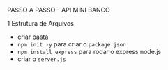 PASSO A PASSO - API MINI BANCO

1 Estrutura de Arquivos
- criar pasta
- `npm init -y` para criar o `package.json`
- `npm install express` para rodar o express node.js
- criar o `server.js`

